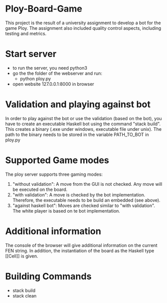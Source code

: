 # Ploy-Board-Game

This project is the result of a university assignment to develop a bot for the game Ploy. The assignment also included quality control aspects, including testing and metrics.

# Start server
- to run the server, you need python3
- go the the folder of the webserver and run:
  - python ploy.py
- open website 127.0.0.1:8000 in browser
  

# Validation and playing against bot
In order to play against the bot or use the validation (based on the bot),
you have to create an executable Haskell bot using the command "stack build".
This creates a binary (.exe under windows, executable file under unix).
The path to the binary needs to be stored in the variable PATH_TO_BOT in ploy.py


# Supported Game modes
The ploy server supports three gaming modes:
1. "without validation": A move from the GUI is not checked. Any move will be executed on the board.
2. "with validation": A move is checked by the bot implementation. Therefore, the executable needs to be build an embedded (see above).
3. "against haskell bot": Moves are checked similar to "with validation". The white player is based on te bot implementation.


# Additional information
The console of the browser will give additional information on the current FEN string.
In addition, the instantiation of the board as the Haskell type [[Cell]] is given.


# Building Commands
- stack build
- stack clean
